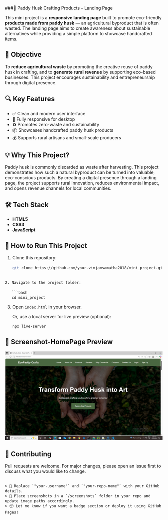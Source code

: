 ###🌾 Paddy Husk Crafting Products – Landing Page

This mini project is a **responsive landing page** built to promote eco-friendly **products made from paddy husk** — an agricultural byproduct that is often wasted. The landing page aims to create awareness about sustainable alternatives while providing a simple platform to showcase handcrafted items.

## 🎯 Objective

To **reduce agricultural waste** by promoting the creative reuse of paddy husk in crafting, and to **generate rural revenue** by supporting eco-based businesses. This project encourages sustainability and entrepreneurship through digital presence.

## 🔍 Key Features

- ✅ Clean and modern user interface  
- 📱 Fully responsive for desktop  
- ♻️ Promotes zero-waste and sustainability  
- 📦 Showcases handcrafted paddy husk products  
- 💰 Supports rural artisans and small-scale producers

## 💡 Why This Project?

Paddy husk is commonly discarded as waste after harvesting. This project demonstrates how such a natural byproduct can be turned into valuable, eco-conscious products. By creating a digital presence through a landing page, the project supports rural innovation, reduces environmental impact, and opens revenue channels for local communities.

## 🛠️ Tech Stack

- **HTML5**
- **CSS3**
- **JavaScript**

## 🚀 How to Run This Project

1. Clone this repository:

   ```bash
   git clone https://github.com/your-vimjamsamatha2018/mini_project.git
```

2. Navigate to the project folder:

   ```bash
   cd mini_project
   ```

3. Open `index.html` in your browser.

   Or, use a local server for live preview (optional):

   ```bash
   npx live-server
   ```

## 📸 Screenshot-HomePage Preview 
![HomePage](homepage.png)


## 🙌 Contributing

Pull requests are welcome. For major changes, please open an issue first to discuss what you would like to change.

```

> 🔧 Replace `"your-username"` and `"your-repo-name"` with your GitHub details.  
> 📸 Place screenshots in a `/screenshots` folder in your repo and update image paths accordingly.  
> 📦 Let me know if you want a badge section or deploy it using GitHub Pages!




   

